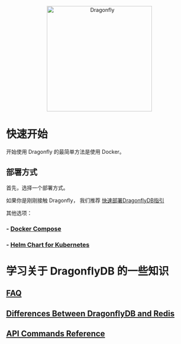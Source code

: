 <p align="center">
  <a href="https://dragonflydb.io">
    <img  src="https://raw.githubusercontent.com/dragonflydb/dragonfly/main/.github/images/logo-full.svg"
      width="284" border="0" alt="Dragonfly">
  </a>
</p>


# 快速开始

开始使用 Dragonfly 的最简单方法是使用 Docker。

## 部署方式

首先，选择一个部署方式。

如果你是刚刚接触 Dragonfly， 我们推荐 [快速部署DragonflyDB指引](/docs/getting-start/)

其他选项：

### - [Docker Compose](/contrib/docker/)

### - [Helm Chart for Kubernetes](/contrib/charts/dragonfly/)


# 学习关于 DragonflyDB 的一些知识
## [FAQ](/docs/documentation/Frequently-Asked-Questions.md)

## [Differences Between DragonflyDB and Redis](/docs/architecture-and-features/differences.Zh_CN.md)

## [API Commands Reference](https://dragonflydb.io/docs/category/command-reference)
